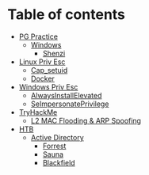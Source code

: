 # Table of contents

* [PG Practice](README.md)
  * [Windows](pg-practice/windows/README.md)
    * [Shenzi](pg-practice/windows/shenzi.md)
* [Linux Priv Esc](<README (1).md>)
  * [Cap\_setuid](linux-priv-esc/cap\_setuid.md)
  * [Docker](linux-priv-esc/docker.md)
* [Windows Priv Esc](<README (1) (1).md>)
  * [AlwaysInstallElevated](windows-priv-esc/alwaysinstallelevated.md)
  * [SeImpersonatePrivilege](readme/seimpersonateprivilege.md)
* [TryHackMe](tryhackme/README.md)
  * [L2 MAC Flooding & ARP Spoofing](tryhackme/l2-mac-flooding-and-arp-spoofing.md)
* [HTB](htb/README.md)
  * [Active Directory](htb/active-directory/README.md)
    * [Forrest](htb/active-directory/forrest.md)
    * [Sauna](htb/active-directory/sauna.md)
    * [Blackfield](htb/active-directory/blackfield.md)
